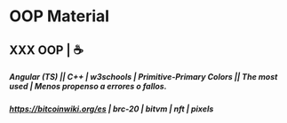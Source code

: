 # OOP Material
## XXX OOP | ☕
##### Angular (TS) || C++ | w3schools | Primitive-Primary Colors || The most used | Menos propenso a errores o fallos.
##### https://bitcoinwiki.org/es | brc-20 | bitvm | nft | pixels
